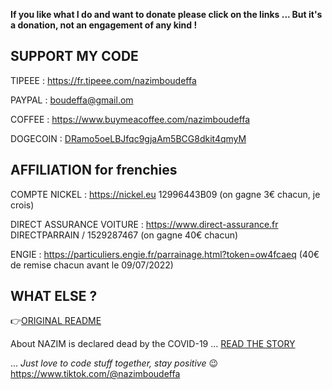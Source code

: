 **If you like what I do and want to donate please click on the links ... But it's a donation, not an engagement of any kind !**

## SUPPORT MY CODE

TIPEEE : https://fr.tipeee.com/nazimboudeffa

PAYPAL : boudeffa@gmail.om

COFFEE : https://www.buymeacoffee.com/nazimboudeffa

DOGECOIN : [DRamo5oeLBJfqc9gjaAm5BCG8dkit4qmyM](https://dogechain.info/address/DRamo5oeLBJfqc9gjaAm5BCG8dkit4qmyM)

## AFFILIATION for frenchies

COMPTE NICKEL : https://nickel.eu 12996443B09 (on gagne 3€ chacun, je crois)

DIRECT ASSURANCE VOITURE : https://www.direct-assurance.fr DIRECTPARRAIN / 1529287467 (on gagne 40€ chacun)

ENGIE : https://particuliers.engie.fr/parrainage.html?token=ow4fcaeq (40€ de remise chacun avant le 09/07/2022)

## WHAT ELSE ?

👉[ORIGINAL README](https://github.com/nazimboudeffa/nazimboudeffa/blob/main/README-more.md)

About NAZIM is declared dead by the COVID-19 ... [READ THE STORY](https://nazimboudeffa.livejournal.com/tag/covid)

... *Just love to code stuff together, stay positive* 😉 https://www.tiktok.com/@nazimboudeffa
